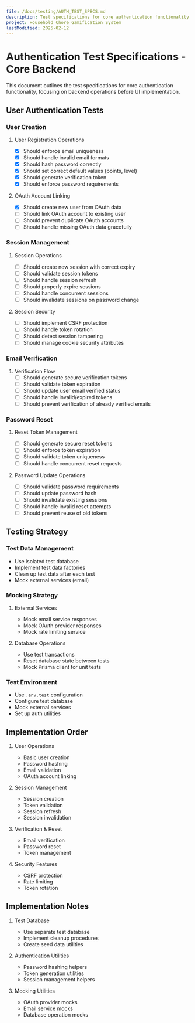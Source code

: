 ```yaml
---
file: /docs/testing/AUTH_TEST_SPECS.md
description: Test specifications for core authentication functionality
project: Household Chore Gamification System
lastModified: 2025-02-12
---
```


# Authentication Test Specifications - Core Backend

This document outlines the test specifications for core authentication
functionality, focusing on backend operations before UI implementation.

## User Authentication Tests

### User Creation

1. User Registration Operations

   - [x] Should enforce email uniqueness
   - [x] Should handle invalid email formats
   - [x] Should hash password correctly
   - [x] Should set correct default values (points, level)
   - [x] Should generate verification token
   - [x] Should enforce password requirements

2. OAuth Account Linking
   - [x] Should create new user from OAuth data
   - [ ] Should link OAuth account to existing user
   - [ ] Should prevent duplicate OAuth accounts
   - [ ] Should handle missing OAuth data gracefully

### Session Management

1. Session Operations

   - [ ] Should create new session with correct expiry
   - [ ] Should validate session tokens
   - [ ] Should handle session refresh
   - [ ] Should properly expire sessions
   - [ ] Should handle concurrent sessions
   - [ ] Should invalidate sessions on password change

2. Session Security
   - [ ] Should implement CSRF protection
   - [ ] Should handle token rotation
   - [ ] Should detect session tampering
   - [ ] Should manage cookie security attributes

### Email Verification

1. Verification Flow
   - [ ] Should generate secure verification tokens
   - [ ] Should validate token expiration
   - [ ] Should update user email verified status
   - [ ] Should handle invalid/expired tokens
   - [ ] Should prevent verification of already verified emails

### Password Reset

1. Reset Token Management

   - [ ] Should generate secure reset tokens
   - [ ] Should enforce token expiration
   - [ ] Should validate token uniqueness
   - [ ] Should handle concurrent reset requests

2. Password Update Operations
   - [ ] Should validate password requirements
   - [ ] Should update password hash
   - [ ] Should invalidate existing sessions
   - [ ] Should handle invalid reset attempts
   - [ ] Should prevent reuse of old tokens

## Testing Strategy

### Test Data Management

- Use isolated test database
- Implement test data factories
- Clean up test data after each test
- Mock external services (email)

### Mocking Strategy

1. External Services

   - Mock email service responses
   - Mock OAuth provider responses
   - Mock rate limiting service

2. Database Operations
   - Use test transactions
   - Reset database state between tests
   - Mock Prisma client for unit tests

### Test Environment

- Use `.env.test` configuration
- Configure test database
- Mock external services
- Set up auth utilities

## Implementation Order

1. User Operations

   - Basic user creation
   - Password hashing
   - Email validation
   - OAuth account linking

2. Session Management

   - Session creation
   - Token validation
   - Session refresh
   - Session invalidation

3. Verification & Reset

   - Email verification
   - Password reset
   - Token management

4. Security Features
   - CSRF protection
   - Rate limiting
   - Token rotation

## Implementation Notes

1. Test Database

   - Use separate test database
   - Implement cleanup procedures
   - Create seed data utilities

2. Authentication Utilities

   - Password hashing helpers
   - Token generation utilities
   - Session management helpers

3. Mocking Utilities
   - OAuth provider mocks
   - Email service mocks
   - Database operation mocks
